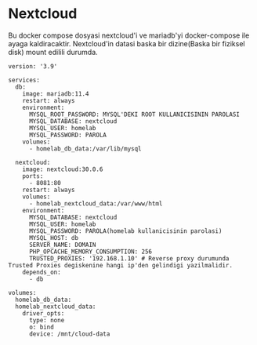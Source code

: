 # Nextcloud

Bu docker compose dosyasi nextcloud'i ve mariadb'yi docker-compose ile ayaga kaldiracaktir. Nextcloud'in datasi baska bir dizine(Baska bir fiziksel disk) mount edilili durumda.

```
version: '3.9'

services:
  db:
    image: mariadb:11.4
    restart: always
    environment:
      MYSQL_ROOT_PASSWORD: MYSQL'DEKI ROOT KULLANICISININ PAROLASI
      MYSQL_DATABASE: nextcloud
      MYSQL_USER: homelab
      MYSQL_PASSWORD: PAROLA
    volumes:
      - homelab_db_data:/var/lib/mysql

  nextcloud:
    image: nextcloud:30.0.6
    ports:
      - 8081:80
    restart: always
    volumes:
      - homelab_nextcloud_data:/var/www/html
    environment:
      MYSQL_DATABASE: nextcloud
      MYSQL_USER: homelab
      MYSQL_PASSWORD: PAROLA(homelab kullanicisinin parolasi)
      MYSQL_HOST: db
      SERVER_NAME: DOMAIN
      PHP_OPCACHE_MEMORY_CONSUMPTION: 256
      TRUSTED_PROXIES: '192.168.1.10' # Reverse proxy durumunda Trusted Proxies degiskenine hangi ip'den gelindigi yazilmalidir.
    depends_on:
      - db

volumes:
  homelab_db_data:
  homelab_nextcloud_data:
    driver_opts:
      type: none
      o: bind
      device: /mnt/cloud-data
```